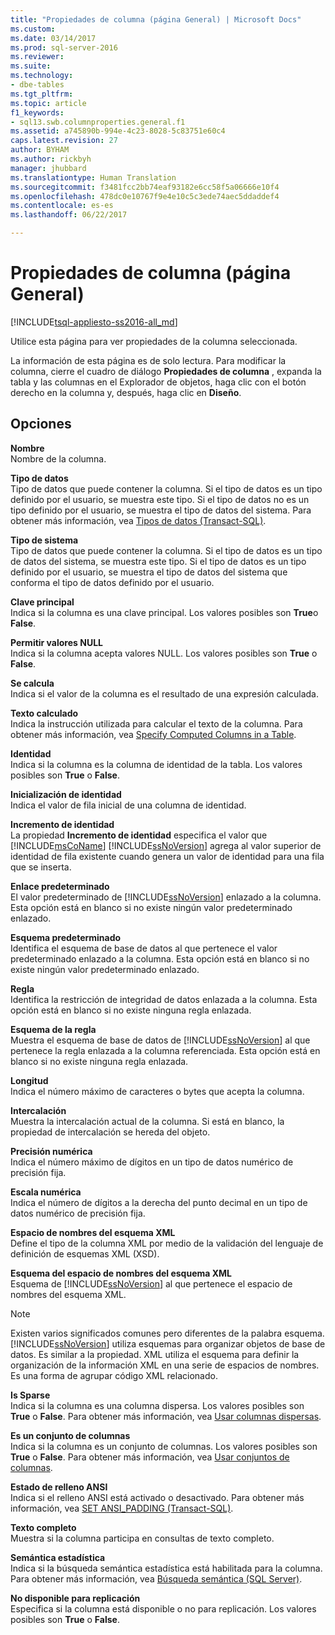 ```yaml
---
title: "Propiedades de columna (página General) | Microsoft Docs"
ms.custom: 
ms.date: 03/14/2017
ms.prod: sql-server-2016
ms.reviewer: 
ms.suite: 
ms.technology:
- dbe-tables
ms.tgt_pltfrm: 
ms.topic: article
f1_keywords:
- sql13.swb.columnproperties.general.f1
ms.assetid: a745890b-994e-4c23-8028-5c83751e60c4
caps.latest.revision: 27
author: BYHAM
ms.author: rickbyh
manager: jhubbard
ms.translationtype: Human Translation
ms.sourcegitcommit: f3481fcc2bb74eaf93182e6cc58f5a06666e10f4
ms.openlocfilehash: 478dc0e10767f9e4e10c5c3ede74aec5ddaddef4
ms.contentlocale: es-es
ms.lasthandoff: 06/22/2017

---
```

# <a name="column-properties-general-page"></a>Propiedades de columna (página General)
[!INCLUDE[tsql-appliesto-ss2016-all_md](../../includes/tsql-appliesto-ss2016-all-md.md)]

  Utilice esta página para ver propiedades de la columna seleccionada.  
  
 La información de esta página es de solo lectura. Para modificar la columna, cierre el cuadro de diálogo **Propiedades de columna** , expanda la tabla y las columnas en el Explorador de objetos, haga clic con el botón derecho en la columna y, después, haga clic en **Diseño**.  
  
## <a name="options"></a>Opciones  
 **Nombre**  
 Nombre de la columna.  
  
 **Tipo de datos**  
 Tipo de datos que puede contener la columna. Si el tipo de datos es un tipo definido por el usuario, se muestra este tipo. Si el tipo de datos no es un tipo definido por el usuario, se muestra el tipo de datos del sistema. Para obtener más información, vea [Tipos de datos &#40;Transact-SQL&#41;](../../t-sql/data-types/data-types-transact-sql.md).  
  
 **Tipo de sistema**  
 Tipo de datos que puede contener la columna. Si el tipo de datos es un tipo de datos del sistema, se muestra este tipo. Si el tipo de datos es un tipo definido por el usuario, se muestra el tipo de datos del sistema que conforma el tipo de datos definido por el usuario.  
  
 **Clave principal**  
 Indica si la columna es una clave principal. Los valores posibles son **True**o **False**.  
  
 **Permitir valores NULL**  
 Indica si la columna acepta valores NULL. Los valores posibles son **True** o **False**.  
  
 **Se calcula**  
 Indica si el valor de la columna es el resultado de una expresión calculada.  
  
 **Texto calculado**  
 Indica la instrucción utilizada para calcular el texto de la columna. Para obtener más información, vea [Specify Computed Columns in a Table](../../relational-databases/tables/specify-computed-columns-in-a-table.md).  
  
 **Identidad**  
 Indica si la columna es la columna de identidad de la tabla. Los valores posibles son **True** o **False**.  
  
 **Inicialización de identidad**  
 Indica el valor de fila inicial de una columna de identidad.  
  
 **Incremento de identidad**  
 La propiedad **Incremento de identidad** especifica el valor que [!INCLUDE[msCoName](../../includes/msconame-md.md)] [!INCLUDE[ssNoVersion](../../includes/ssnoversion-md.md)] agrega al valor superior de identidad de fila existente cuando genera un valor de identidad para una fila que se inserta.  
  
 **Enlace predeterminado**  
 El valor predeterminado de [!INCLUDE[ssNoVersion](../../includes/ssnoversion-md.md)] enlazado a la columna. Esta opción está en blanco si no existe ningún valor predeterminado enlazado.  
  
 **Esquema predeterminado**  
 Identifica el esquema de base de datos al que pertenece el valor predeterminado enlazado a la columna. Esta opción está en blanco si no existe ningún valor predeterminado enlazado.  
  
 **Regla**  
 Identifica la restricción de integridad de datos enlazada a la columna. Esta opción está en blanco si no existe ninguna regla enlazada.  
  
 **Esquema de la regla**  
 Muestra el esquema de base de datos de [!INCLUDE[ssNoVersion](../../includes/ssnoversion-md.md)] al que pertenece la regla enlazada a la columna referenciada. Esta opción está en blanco si no existe ninguna regla enlazada.  
  
 **Longitud**  
 Indica el número máximo de caracteres o bytes que acepta la columna.  
  
 **Intercalación**  
 Muestra la intercalación actual de la columna. Si está en blanco, la propiedad de intercalación se hereda del objeto.  
  
 **Precisión numérica**  
 Indica el número máximo de dígitos en un tipo de datos numérico de precisión fija.  
  
 **Escala numérica**  
 Indica el número de dígitos a la derecha del punto decimal en un tipo de datos numérico de precisión fija.  
  
 **Espacio de nombres del esquema XML**  
 Define el tipo de la columna XML por medio de la validación del lenguaje de definición de esquemas XML (XSD).  
  
 **Esquema del espacio de nombres del esquema XML**  
 Esquema de [!INCLUDE[ssNoVersion](../../includes/ssnoversion-md.md)] al que pertenece el espacio de nombres del esquema XML.  
  
> [!NOTE]  
>  Existen varios significados comunes pero diferentes de la palabra esquema. [!INCLUDE[ssNoVersion](../../includes/ssnoversion-md.md)] utiliza esquemas para organizar objetos de base de datos. Es similar a la propiedad. XML utiliza el esquema para definir la organización de la información XML en una serie de espacios de nombres. Es una forma de agrupar código XML relacionado.  
  
 **Is Sparse**  
 Indica si la columna es una columna dispersa. Los valores posibles son **True** o **False**. Para obtener más información, vea [Usar columnas dispersas](../../relational-databases/tables/use-sparse-columns.md).  
  
 **Es un conjunto de columnas**  
 Indica si la columna es un conjunto de columnas. Los valores posibles son **True** o **False**. Para obtener más información, vea [Usar conjuntos de columnas](../../relational-databases/tables/use-column-sets.md).  
  
 **Estado de relleno ANSI**  
 Indica si el relleno ANSI está activado o desactivado. Para obtener más información, vea [SET ANSI_PADDING &#40;Transact-SQL&#41;](../../t-sql/statements/set-ansi-padding-transact-sql.md).  
  
 **Texto completo**  
 Muestra si la columna participa en consultas de texto completo.  
  
 **Semántica estadística**  
 Indica si la búsqueda semántica estadística está habilitada para la columna. Para obtener más información, vea [Búsqueda semántica &#40;SQL Server&#41;](../../relational-databases/search/semantic-search-sql-server.md).  
  
 **No disponible para replicación**  
 Especifica si la columna está disponible o no para replicación. Los valores posibles son **True** o **False**.  
  
  
